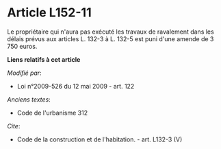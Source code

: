 # Article L152-11

Le propriétaire qui n'aura pas exécuté les travaux de ravalement dans les délais prévus aux articles L. 132-3 à L. 132-5 est
puni d'une amende de 3 750 euros.

**Liens relatifs à cet article**

_Modifié par_:

  - Loi n°2009-526 du 12 mai 2009 - art. 122

_Anciens textes_:

  - Code de l'urbanisme 312

_Cite_:

  - Code de la construction et de l'habitation. - art. L132-3 (V)

